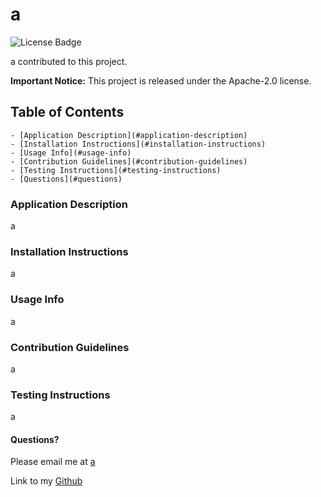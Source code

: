 # a
    

 ![License Badge](https://img.shields.io/badge/Apache-2.0-brightgreen)
    

 a contributed to this project.
    

**Important Notice:** This project is released under the Apache-2.0 license.
    

## Table of Contents
    - [Application Description](#application-description)
    - [Installation Instructions](#installation-instructions)
    - [Usage Info](#usage-info)
    - [Contribution Guidelines](#contribution-guidelines)
    - [Testing Instructions](#testing-instructions)
    - [Questions](#questions)
    

### Application Description
    

a
    

### Installation Instructions
    

 a
    

### Usage Info
    

 a
    

### Contribution Guidelines
    

a
    

### Testing Instructions
    

 a
    

#### Questions?
    

Please email me at [a](mailto:a)
    

Link to my [Github](https://www.github.com/a)